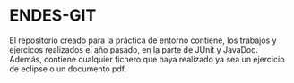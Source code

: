# ENDES-GIT
El repositorio creado para la práctica de entorno contiene, los trabajos y ejercicos realizados el año pasado, en la parte de JUnit y JavaDoc.
Además, contiene cualquier fichero que haya realizado ya sea un ejercicio de eclipse o un documento pdf.
